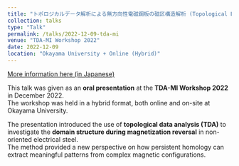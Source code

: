 ```yaml
---
title: "トポロジカルデータ解析による無方向性電磁鋼板の磁区構造解析 (Topological Data Analysis of Magnetization Reversal Process of Non-Oriented Electrical Steel)"
collection: talks
type: "Talk"
permalink: /talks/2022-12-09-tda-mi
venue: "TDA-MI Workshop 2022"
date: 2022-12-09
location: "Okayama University + Online (Hybrid)"
---
```


[More information here (in Japanese)](https://sites.google.com/view/tda-mi-workshop-2022/ホーム)

This talk was given as an **oral presentation** at the **TDA-MI Workshop 2022** in December 2022.  
The workshop was held in a hybrid format, both online and on-site at Okayama University.

The presentation introduced the use of **topological data analysis (TDA)** to investigate the **domain structure during magnetization reversal** in non-oriented electrical steel.  
The method provided a new perspective on how persistent homology can extract meaningful patterns from complex magnetic configurations.